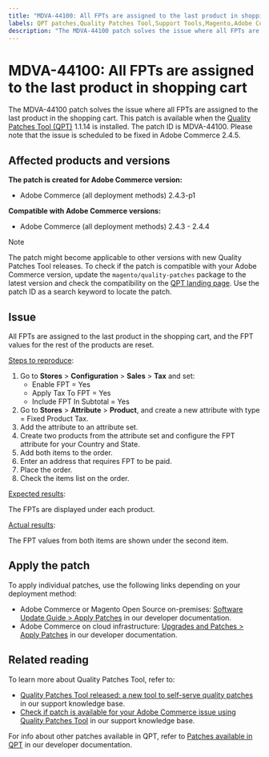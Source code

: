 ```yaml
---
title: "MDVA-44100: All FPTs are assigned to the last product in shopping cart"
labels: QPT patches,Quality Patches Tool,Support Tools,Magento,Adobe Commerce,cloud infrastructure,on-premises,QPT 1.1.14,FPT,products,shopping cart,taxes,configuration,2.4.3,2.4.3-p1,2.4.4
description: "The MDVA-44100 patch solves the issue where all FPTs are assigned to the last product in the shopping cart. This patch is available when the [Quality Patches Tool (QPT)](https://support.magento.com/hc/en-us/articles/360047139492) 1.1.14 is installed. The patch ID is MDVA-44100. Please note that the issue is scheduled to be fixed in Adobe Commerce 2.4.5."
---
```


# MDVA-44100: All FPTs are assigned to the last product in shopping cart

The MDVA-44100 patch solves the issue where all FPTs are assigned to the last product in the shopping cart. This patch is available when the [Quality Patches Tool (QPT)](https://support.magento.com/hc/en-us/articles/360047139492) 1.1.14 is installed. The patch ID is MDVA-44100. Please note that the issue is scheduled to be fixed in Adobe Commerce 2.4.5.

## Affected products and versions

**The patch is created for Adobe Commerce version:**

* Adobe Commerce (all deployment methods) 2.4.3-p1

**Compatible with Adobe Commerce versions:**

* Adobe Commerce (all deployment methods) 2.4.3 - 2.4.4

>[!NOTE]
>
>The patch might become applicable to other versions with new Quality Patches Tool releases. To check if the patch is compatible with your Adobe Commerce version, update the `magento/quality-patches` package to the latest version and check the compatibility on the [QPT landing page](https://devdocs.magento.com/quality-patches/tool.html#patch-grid). Use the patch ID as a search keyword to locate the patch.

## Issue

All FPTs are assigned to the last product in the shopping cart, and the FPT values for the rest of the products are reset.

<u>Steps to reproduce</u>:

1. Go to **Stores** > **Configuration** > **Sales** > **Tax** and set:
    * Enable FPT = Yes
    * Apply Tax To FPT = Yes
    * Include FPT In Subtotal = Yes
1. Go to **Stores** > **Attribute** > **Product**, and create a new attribute with type = Fixed Product Tax.
1. Add the attribute to an attribute set.
1. Create two products from the attribute set and configure the FPT attribute for your Country and State.
1. Add both items to the order.
1. Enter an address that requires FPT to be paid.
1. Place the order.
1. Check the items list on the order.

<u>Expected results</u>:

The FPTs are displayed under each product.

<u>Actual results</u>:

The FPT values from both items are shown under the second item.

## Apply the patch

To apply individual patches, use the following links depending on your deployment method:

* Adobe Commerce or Magento Open Source on-premises: [Software Update Guide > Apply Patches](https://devdocs.magento.com/guides/v2.4/comp-mgr/patching/mqp.html) in our developer documentation.
* Adobe Commerce on cloud infrastructure: [Upgrades and Patches > Apply Patches](https://devdocs.magento.com/cloud/project/project-patch.html) in our developer documentation.

## Related reading

To learn more about Quality Patches Tool, refer to:

* [Quality Patches Tool released: a new tool to self-serve quality patches](https://support.magento.com/hc/en-us/articles/360047139492) in our support knowledge base.
* [Check if patch is available for your Adobe Commerce issue using Quality Patches Tool](https://support.magento.com/hc/en-us/articles/360047125252) in our support knowledge base.

For info about other patches available in QPT, refer to [Patches available in QPT](https://devdocs.magento.com/quality-patches/tool.html#patch-grid) in our developer documentation. 